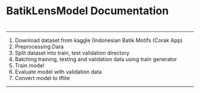 # BatikLensModel Documentation

#
----
1. Download dataset from kaggle (Indonesian Batik Motifs (Corak App)
2. ⁠Preprocessing Dara
3. Split dataset into train, test validation directory
4. Batching training, testing and validation data using train generator
5. Train model
6. ⁠Evaluate model with validation data
7. ⁠Convert model to tflite
----
